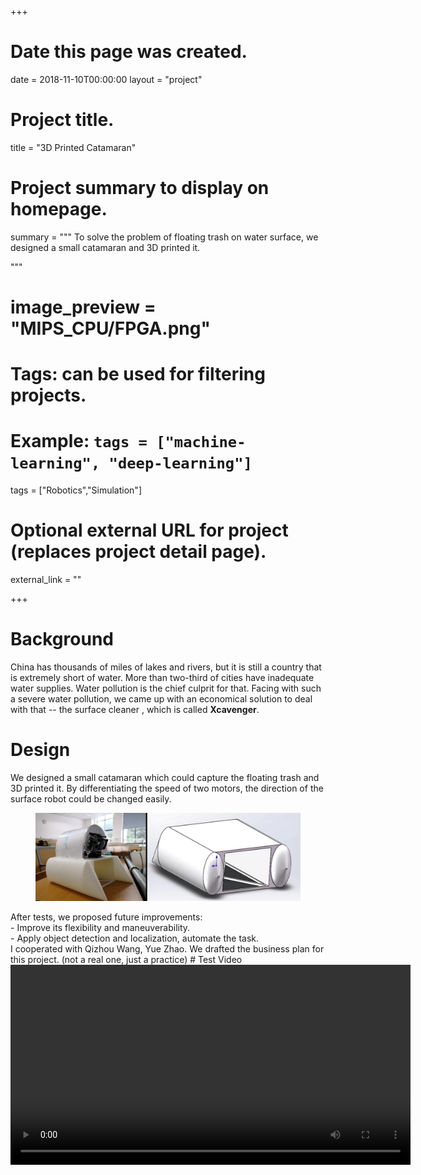 +++
# Date this page was created.
date = 2018-11-10T00:00:00
layout = "project"

# Project title.
title = "3D Printed Catamaran"

# Project summary to display on homepage.
summary = """
 To solve the problem of floating trash on water surface, we designed a small catamaran and 3D printed
 it. <br>

 """
 
# image_preview = "MIPS_CPU/FPGA.png"

# Tags: can be used for filtering projects.
# Example: `tags = ["machine-learning", "deep-learning"]`
tags = ["Robotics","Simulation"]

# Optional external URL for project (replaces project detail page).
external_link = ""

+++

# Background
China has thousands of miles of lakes and rivers, but it is still a country that is extremely short of
water. More than two-third of cities have inadequate
water supplies. Water pollution is the chief culprit for that. Facing with such
a severe water pollution, we came up with an economical solution to deal with that -- the surface cleaner
, which is called **Xcavenger**. <br>

# Design
We designed a small catamaran which could capture the floating trash and 3D printed it. By differentiating
the speed of two motors, the direction of the surface robot could be changed easily. <br>
<figure class = "half">
	<img src = "./model.jpg">
</figure>
After tests, we proposed future improvements: <br>
- Improve its flexibility and maneuverability. <br>
- Apply object detection and localization, automate the task. <br>
I cooperated with Qizhou Wang, Yue Zhao. We drafted the business plan for this project. (not a real one,
just a practice)
# Test Video
<video src="./Xcavenger.mp4" controls="controls" width="640" height="320" autoplay="autoplay">
Your browser does not support the video tag.
</video>
